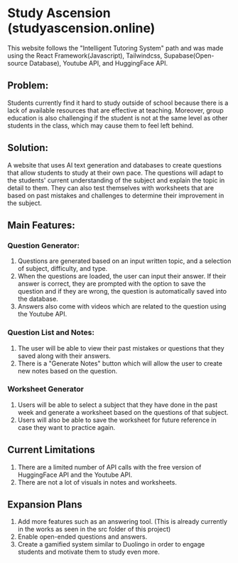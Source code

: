# Study Ascension (studyascension.online)
This website follows the "Intelligent Tutoring System" path and was made using the React Framework(Javascript), Tailwindcss, Supabase(Open-source Database), Youtube API, and HuggingFace API.

## Problem:
Students currently find it hard to study outside of school because there is a lack of available resources that are effective at teaching. Moreover, group education is also challenging if the student is not at the same level as other students in the class, which may cause them to feel left behind. 

## Solution: 
A website that uses AI text generation and databases to create questions that allow students to study at their own pace. The questions will adapt to the students' current understanding of the subject and explain the topic in detail to them. They can also test themselves with worksheets that are based on past mistakes and challenges to determine their improvement in the subject.

## Main Features:

### Question Generator:
1. Questions are generated based on an input written topic, and a selection of subject, difficulty, and type.
2. When the questions are loaded, the user can input their answer. If their answer is correct, they are prompted with the option to save the question and if they are wrong, the question is automatically saved into the database.
3. Answers also come with videos which are related to the question using the Youtube API.

### Question List and Notes:
1. The user will be able to view their past mistakes or questions that they saved along with their answers.
2. There is a "Generate Notes" button which will allow the user to create new notes based on the question. 

### Worksheet Generator
1. Users will be able to select a subject that they have done in the past week and generate a worksheet based on the questions of that subject.
2. Users will also be able to save the worksheet for future reference in case they want to practice again.

## Current Limitations
1. There are a limited number of API calls with the free version of HuggingFace API and the Youtube API.
2. There are not a lot of visuals in notes and worksheets.

## Expansion Plans
1. Add more features such as an answering tool. (This is already currently in the works as seen in the src folder of this project)
2. Enable open-ended questions and answers.
3. Create a gamified system similar to Duolingo in order to engage students and motivate them to study even more. 
